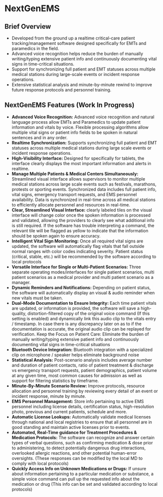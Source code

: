 # NextGenEMS

## Brief Overview
-	Developed from the ground up a realtime critical-care patient tracking/management software designed specifically for EMTs and paramedics in the field.
-	Advanced voice recognition helps reduce the burden of manually writing/typing extensive patient info and continuously documenting vital signs in time-critical situations.
-	Support for synchronizing full patient and EMT statuses across multiple medical stations during large-scale events or incident response operations.
-	Extensive statistical analysis and minute-by-minute rewind to improve future response protocols and personnel training. 



## NextGenEMS Features (Work In Progress)
-	**Advanced Voice Recognition:** Advanced voice recognition and natural language process allow EMTs and Paramedics to update patient information and vitals by voice. Flexible processing algorithms allow multiple vital signs or patient info fields to be spoken in natural sentences and in any order. 
-	**Realtime Synchronization:** Supports synchronizing full patient and EMT statuses across multiple medical stations during large scale events or incident response operations.
-	**High-Visibility Interface:** Designed for specifically for tablets, the interface clearly displays the most important information and alerts in realtime.
-	**Manage Multiple Patients & Medical Centers Simultaneously:** Streamlined visual interface allows supervisors to monitor multiple medical stations across large scale events such as festivals, marathons, protests or sporting events. Synchronized data includes full patient info, vital signs, emergency transport requests, and EMS personnel availability. Data is synchronized in real-time across all medical stations to efficiently allocate personnel and resources in real-time. 
-	**Clear, Streamlined Visual Interface:** clearly labeled tiles on the visual interface will change color once the spoken information is processed and validated, allowing the providers to clearly see what additional info is still required. If the software has trouble interpreting a command, the relevant tile will be flagged as yellow to indicate that the information should be spoken again to ensure accuracy.
-	**Intelligent Vital Sign Monitoring:** Once all required vital signs are updated, the software will automatically flag vitals that fall outside normal ranges with color codes indicating severity. Patient status (critical, stable, etc.) will be recommended by the software according to local protocols 
-	**Versatile Interface for Single or Multi-Patient Scenarios:** Three separate operating modes/interfaces for single patient scenarios, multi patient scenarios as a medical provider and multi patient scenario as a manager.
-	**Dynamic Reminders and Notifications:** Depending on patient status, the software will automatically display an visual & audio reminder when new vitals must be taken.
-	**Dual-Mode Documentation to Ensure Integrity:** Each time patient vitals are updated, or information is provided, the software will save a high-quality, distortion-filtered copy of the original voice command (If this setting is enabled) and dynamically link this audio clip to the vitals entry / timestamp. In case there is any discrepancy later on as to if the documentation is accurate, the original audio clip can be replayed for verification. 
Keep the Focus on Patient Care: Eliminate the burden of manually writing/typing extensive patient info and continuously documenting vital signs in time-critical situations
-	**Bluetooth Device Integration:** Bluetooth integration with a specialized clip on microphone / speaker helps eliminate background noise
-	**Statistical Analysis:** Post-scenario analysis includes average number and duration of patient contacts, ratio of patient treatment & discharge vs emergency transport requests, patient demographics, patient volume at any given time, most common causes for admission as well as support for filtering statistics by timeframe.
-	**Minute-By-Minute Scenario Review:** Improve protocols, resource allocation and personnel training by reviewing every detail of an event or incident response, minute by minute.
-	**EMS Personnel Management:** Store info pertaining to active EMS personnel including license details, certification status, high-resolution photo, previous and current patients, schedule and more.
-	**Automatic License Lookups:** Automatically validate medical licenses through national and local registries to ensure that all personnel are in good standing and maintain active licenses prior to events. 
-	**Automated, Real-Time guidance for Treatment Procedures & Medication Protocols:** The software can recognize and answer certain types of verbal questions, such as confirming medication & dose prior to administering, to detect potentially dangerous drug interactions, overlooked allergic reactions, and other potential human-error oversights. (These responses can be modified by the local MD to comply with local protocols)
-	**Quickly Access Info on Unknown Medications or Drugs:** If unsure about information pertaining to a particular medication or substance, a simple voice command can pull up the requested info about the medication or drug (This info can be set and validated according to local protocols)